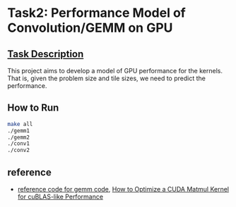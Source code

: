 # Task2: Performance Model of Convolution/GEMM on GPU

## [Task Description](https://polyarch.github.io/cs259/05-miniproj-2/)

This project aims to develop a model of GPU performance for the kernels. That is, given the problem size and tile sizes, we need to predict the performance.


## How to Run
```bash
make all
./gemm1
./gemm2
./conv1
./conv2
```

## reference
- [reference code for gemm code](https://github.com/siboehm/SGEMM_CUDA/tree/master/src), [How to Optimize a CUDA Matmul Kernel for cuBLAS-like Performance](https://siboehm.com/articles/22/CUDA-MMM)